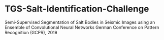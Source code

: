 # TGS-Salt-Identification-Challenge
Semi-Supervised Segmentation of Salt Bodies in Seismic Images using an Ensemble of Convolutional Neural Networks German Conference on Pattern Recognition (GCPR), 2019
